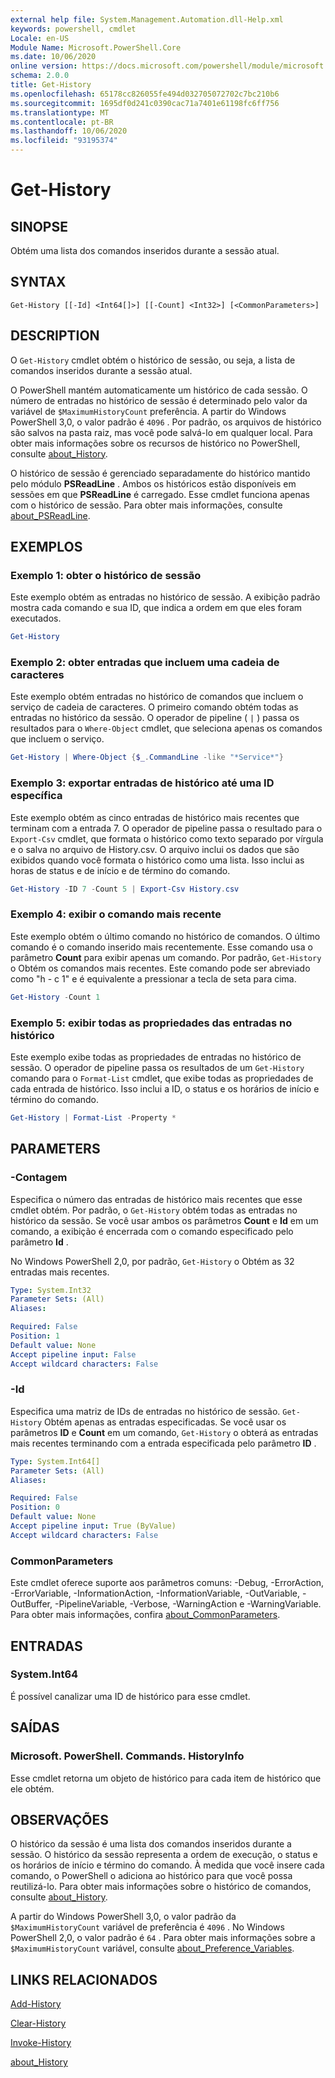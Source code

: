 ```yaml
---
external help file: System.Management.Automation.dll-Help.xml
keywords: powershell, cmdlet
Locale: en-US
Module Name: Microsoft.PowerShell.Core
ms.date: 10/06/2020
online version: https://docs.microsoft.com/powershell/module/microsoft.powershell.core/get-history?view=powershell-7&WT.mc_id=ps-gethelp
schema: 2.0.0
title: Get-History
ms.openlocfilehash: 65178cc826055fe494d032705072702c7bc210b6
ms.sourcegitcommit: 1695df0d241c0390cac71a7401e61198fc6ff756
ms.translationtype: MT
ms.contentlocale: pt-BR
ms.lasthandoff: 10/06/2020
ms.locfileid: "93195374"
---
```

# Get-History

## SINOPSE
Obtém uma lista dos comandos inseridos durante a sessão atual.

## SYNTAX

```
Get-History [[-Id] <Int64[]>] [[-Count] <Int32>] [<CommonParameters>]
```

## DESCRIPTION

O `Get-History` cmdlet obtém o histórico de sessão, ou seja, a lista de comandos inseridos durante a sessão atual.

O PowerShell mantém automaticamente um histórico de cada sessão. O número de entradas no histórico de sessão é determinado pelo valor da variável de `$MaximumHistoryCount` preferência. A partir do Windows PowerShell 3,0, o valor padrão é `4096` . Por padrão, os arquivos de histórico são salvos na pasta raiz, mas você pode salvá-lo em qualquer local. Para obter mais informações sobre os recursos de histórico no PowerShell, consulte [about_History](About/about_History.md).

O histórico de sessão é gerenciado separadamente do histórico mantido pelo módulo **PSReadLine** .
Ambos os históricos estão disponíveis em sessões em que **PSReadLine** é carregado. Esse cmdlet funciona apenas com o histórico de sessão. Para obter mais informações, consulte [about_PSReadLine](../PSReadLine/About/about_PSReadLine.md).

## EXEMPLOS

### Exemplo 1: obter o histórico de sessão

Este exemplo obtém as entradas no histórico de sessão. A exibição padrão mostra cada comando e sua ID, que indica a ordem em que eles foram executados.

```powershell
Get-History
```

### Exemplo 2: obter entradas que incluem uma cadeia de caracteres

Este exemplo obtém entradas no histórico de comandos que incluem o serviço de cadeia de caracteres. O primeiro comando obtém todas as entradas no histórico da sessão. O operador de pipeline ( `|` ) passa os resultados para o `Where-Object` cmdlet, que seleciona apenas os comandos que incluem o serviço.

```powershell
Get-History | Where-Object {$_.CommandLine -like "*Service*"}
```

### Exemplo 3: exportar entradas de histórico até uma ID específica

Este exemplo obtém as cinco entradas de histórico mais recentes que terminam com a entrada 7. O operador de pipeline passa o resultado para o `Export-Csv` cmdlet, que formata o histórico como texto separado por vírgula e o salva no arquivo de History.csv. O arquivo inclui os dados que são exibidos quando você formata o histórico como uma lista. Isso inclui as horas de status e de início e de término do comando.

```powershell
Get-History -ID 7 -Count 5 | Export-Csv History.csv
```

### Exemplo 4: exibir o comando mais recente

Este exemplo obtém o último comando no histórico de comandos. O último comando é o comando inserido mais recentemente. Esse comando usa o parâmetro **Count** para exibir apenas um comando. Por padrão, `Get-History` o Obtém os comandos mais recentes. Este comando pode ser abreviado como "h - c 1" e é equivalente a pressionar a tecla de seta para cima.

```powershell
Get-History -Count 1
```

### Exemplo 5: exibir todas as propriedades das entradas no histórico

Este exemplo exibe todas as propriedades de entradas no histórico de sessão. O operador de pipeline passa os resultados de um `Get-History` comando para o `Format-List` cmdlet, que exibe todas as propriedades de cada entrada de histórico. Isso inclui a ID, o status e os horários de início e término do comando.

```powershell
Get-History | Format-List -Property *
```

## PARAMETERS

### -Contagem

Especifica o número das entradas de histórico mais recentes que esse cmdlet obtém. Por padrão, o `Get-History` obtém todas as entradas no histórico da sessão. Se você usar ambos os parâmetros **Count** e **Id** em um comando, a exibição é encerrada com o comando especificado pelo parâmetro **Id** .

No Windows PowerShell 2,0, por padrão, `Get-History` o Obtém as 32 entradas mais recentes.

```yaml
Type: System.Int32
Parameter Sets: (All)
Aliases:

Required: False
Position: 1
Default value: None
Accept pipeline input: False
Accept wildcard characters: False
```

### -Id

Especifica uma matriz de IDs de entradas no histórico de sessão. `Get-History` Obtém apenas as entradas especificadas. Se você usar os parâmetros **ID** e **Count** em um comando, `Get-History` o obterá as entradas mais recentes terminando com a entrada especificada pelo parâmetro **ID** .

```yaml
Type: System.Int64[]
Parameter Sets: (All)
Aliases:

Required: False
Position: 0
Default value: None
Accept pipeline input: True (ByValue)
Accept wildcard characters: False
```

### CommonParameters

Este cmdlet oferece suporte aos parâmetros comuns: -Debug, -ErrorAction, -ErrorVariable, -InformationAction, -InformationVariable, -OutVariable, -OutBuffer, -PipelineVariable, -Verbose, -WarningAction e -WarningVariable. Para obter mais informações, confira [about_CommonParameters](https://go.microsoft.com/fwlink/?LinkID=113216).

## ENTRADAS

### System.Int64

É possível canalizar uma ID de histórico para esse cmdlet.

## SAÍDAS

### Microsoft. PowerShell. Commands. HistoryInfo

Esse cmdlet retorna um objeto de histórico para cada item de histórico que ele obtém.

## OBSERVAÇÕES

O histórico da sessão é uma lista dos comandos inseridos durante a sessão. O histórico da sessão representa a ordem de execução, o status e os horários de início e término do comando. À medida que você insere cada comando, o PowerShell o adiciona ao histórico para que você possa reutilizá-lo. Para obter mais informações sobre o histórico de comandos, consulte [about_History](About/about_History.md).

A partir do Windows PowerShell 3,0, o valor padrão da `$MaximumHistoryCount` variável de preferência é `4096` . No Windows PowerShell 2,0, o valor padrão é `64` . Para obter mais informações sobre a `$MaximumHistoryCount` variável, consulte [about_Preference_Variables](About/about_Preference_Variables.md).

## LINKS RELACIONADOS

[Add-History](Add-History.md)

[Clear-History](Clear-History.md)

[Invoke-History](Invoke-History.md)

[about_History](About/about_History.md)
